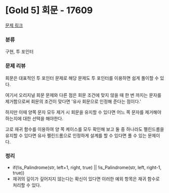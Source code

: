 # [Gold 5] 회문 - 17609
[문제 링크](https://www.acmicpc.net/problem/17609)

### 분류
구현, 투 포인터

### 문제 리뷰
<p>회문은 대표적인 투 포인터 문제로 해당 문제도 투 포인터를 이용하면 쉽게 풀이할 수 있다.</p>
<p>여기서 오리지널 회문 문제와 다른 점은 회문 조건에 맞지 않을 때 한 번 까지는 문자를 제거함으로써 회문의 조건이 맞다면 '유사 회문으로 인정해 준다는 점이다.'</p>
<p>하지만 이때 양쪽 문자 모두 제거 시 회문을 유지할 수 있다면 어느 쪽 문자를 제거해야 하는지에 대한 선택을 해야한다.</p>
<p>고로 재귀 함수를 이용하여 양 쪽 케이스를 모두 확인해 보고 둘 중 하나라도 펠린드롬을 유지할 수 있다면 유사 펠린드롬으로 인정하게 설계를 할 수 있다면 풀 수 있는 문제이다.</p>

### 정리
+ if(!is_Palindrome(str, left+1, right, true) || !is_Palindrome(str, left, right-1, true))
+ 재귀의 깊이가 깊어지지 않는다는 확신이 있다면 이러한 예외 항목은 재귀 함수로 처리할 수 있다.